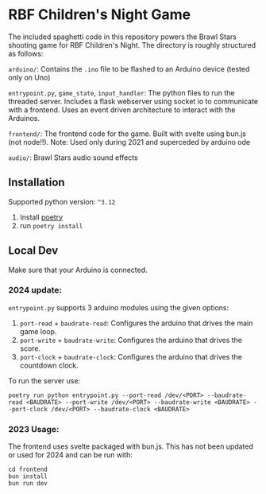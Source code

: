 # RBF Children's Night Game

The included spaghetti code in this repository powers the Brawl Stars shooting game for RBF Children's Night. The directory is roughly structured as follows:

`arduino/`: Contains the `.ino` file to be flashed to an Arduino device (tested only on Uno)

`entrypoint.py`, `game_state`, `input_handler`: The python files to run the threaded server. Includes a flask webserver using socket io to communicate with a frontend. Uses an event driven architecture to interact with the Arduinos.

`frontend/`: The frontend code for the game. Built with svelte using bun.js (not node!!). Note: Used only during 2021 and superceded by arduino ode

`audio/`: Brawl Stars audio sound effects

## Installation

Supported python version: `^3.12`

1. Install [poetry](https://python-poetry.org/)
2. run `poetry install`

## Local Dev

Make sure that your Arduino is connected.

### 2024 update:

`entrypoint.py` supports 3 arduino modules using the given options:

1. `port-read` + `baudrate-read`: Configures the arduino that drives the main game loop.
2. `port-write` + `baudrate-write`: Configures the arduino that drives the score.
3. `port-clock` + `baudrate-clock`: Configures the arduino that drives the countdown clock.

To run the server use:

```
poetry run python entrypoint.py --port-read /dev/<PORT> --baudrate-read <BAUDRATE> --port-write /dev/<PORT> --baudrate-write <BAUDRATE> --port-clock /dev/<PORT> --baudrate-clock <BAUDRATE>
```

### 2023 Usage:

The frontend uses svelte packaged with bun.js. This has not been updated or used for 2024 and can be run with:

```
cd frontend
bun install
bun run dev
```
